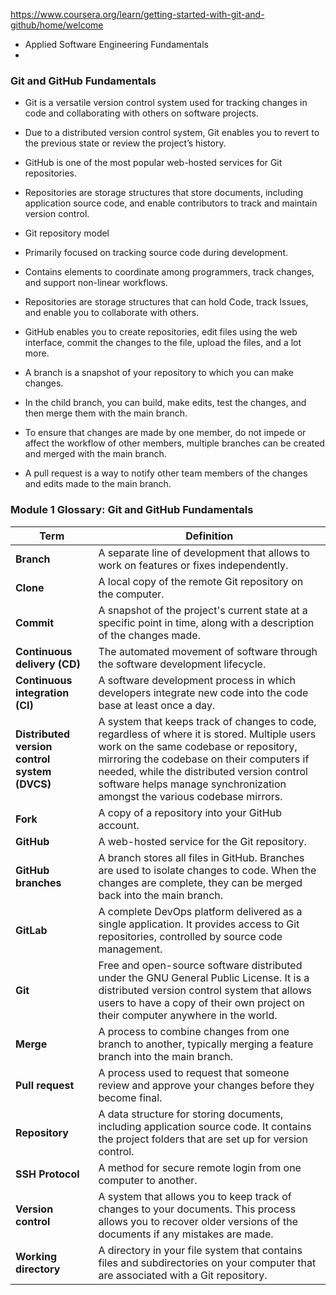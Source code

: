 https://www.coursera.org/learn/getting-started-with-git-and-github/home/welcome

- Applied Software Engineering Fundamentals
- 
### Git and GitHub Fundamentals

- Git is a versatile version control system used for tracking changes in code and collaborating with others on software projects.
    
- Due to a distributed version control system, Git enables you to revert to the previous state or review the project’s history.
    
- GitHub is one of the most popular web-hosted services for Git repositories.
    
- Repositories are storage structures that store documents, including application source code, and enable contributors to track and maintain version control.
    
- Git repository model
    
- Primarily focused on tracking source code during development.
    
- Contains elements to coordinate among programmers, track changes, and support non-linear workflows.
    
- Repositories are storage structures that can hold Code, track Issues, and enable you to collaborate with others.
    
- GitHub enables you to create repositories, edit files using the web interface, commit the changes to the file, upload the files, and a lot more.

- A branch is a snapshot of your repository to which you can make changes.
    
- In the child branch, you can build, make edits, test the changes, and then merge them with the main branch.
    
- To ensure that changes are made by one member, do not impede or affect the workflow of other members, multiple branches can be created and merged with the main branch.
    
- A pull request is a way to notify other team members of the changes and edits made to the main branch.

### Module 1 Glossary: Git and GitHub Fundamentals

| Term                                          | Definition                                                                                                                                                                                                                                                                                                     |
| --------------------------------------------- | -------------------------------------------------------------------------------------------------------------------------------------------------------------------------------------------------------------------------------------------------------------------------------------------------------------- |
| **Branch**                                    | A separate line of development that allows to work on features or fixes independently.                                                                                                                                                                                                                         |
| **Clone**                                     | A local copy of the remote Git repository on the computer.                                                                                                                                                                                                                                                     |
| **Commit**                                    | A snapshot of the project's current state at a specific point in time, along with a description of the changes made.                                                                                                                                                                                           |
| **Continuous delivery (CD)**                  | The automated movement of software through the software development lifecycle.                                                                                                                                                                                                                                 |
| **Continuous integration (CI)**               | A software development process in which developers integrate new code into the code base at least once a day.                                                                                                                                                                                                  |
| **Distributed version control system (DVCS)** | A system that keeps track of changes to code, regardless of where it is stored. Multiple users work on the same codebase or repository, mirroring the codebase on their computers if needed, while the distributed version control software helps manage synchronization amongst the various codebase mirrors. |
| **Fork**                                      | A copy of a repository into your GitHub account.                                                                                                                                                                                                                                                               |
| **GitHub**                                    | A web-hosted service for the Git repository.                                                                                                                                                                                                                                                                   |
| **GitHub branches**                           | A branch stores all files in GitHub. Branches are used to isolate changes to code. When the changes are complete, they can be merged back into the main branch.                                                                                                                                                |
| **GitLab**                                    | A complete DevOps platform delivered as a single application. It provides access to Git repositories, controlled by source code management.                                                                                                                                                                    |
| **Git**                                       | Free and open-source software distributed under the GNU General Public License. It is a distributed version control system that allows users to have a copy of their own project on their computer anywhere in the world.                                                                                      |
| **Merge**                                     | A process to combine changes from one branch to another, typically merging a feature branch into the main branch.                                                                                                                                                                                              |
| **Pull request**                              | A process used to request that someone review and approve your changes before they become final.                                                                                                                                                                                                               |
| **Repository**                                | A data structure for storing documents, including application source code. It contains the project folders that are set up for version control.                                                                                                                                                                |
| **SSH Protocol**                              | A method for secure remote login from one computer to another.                                                                                                                                                                                                                                                 |
| **Version control**                           | A system that allows you to keep track of changes to your documents. This process allows you to recover older versions of the documents if any mistakes are made.                                                                                                                                              |
| **Working directory**                         | A directory in your file system that contains files and subdirectories on your computer that are associated with a Git repository.                                                                                                                                                                             |

